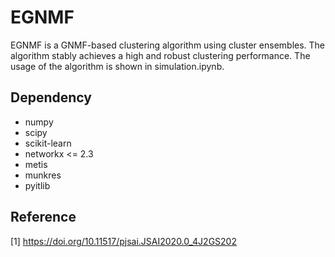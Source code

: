 # EGNMF

EGNMF is a GNMF-based clustering algorithm using cluster ensembles. The algorithm stably achieves a high and robust clustering performance. The usage of the algorithm is shown in simulation.ipynb. 

Dependency
----

- numpy
- scipy
- scikit-learn
- networkx <= 2.3
- metis
- munkres
- pyitlib

Reference
----
[1] https://doi.org/10.11517/pjsai.JSAI2020.0_4J2GS202

